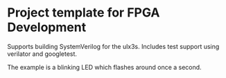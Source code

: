 # Project template for FPGA Development

Supports building SystemVerilog for the ulx3s. Includes test support using verilator and googletest.

The example is a blinking LED which flashes around once a second.
